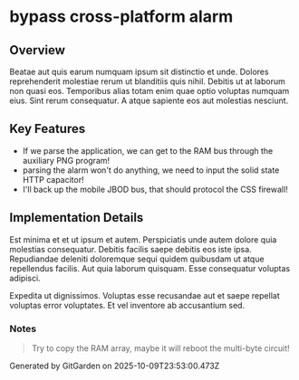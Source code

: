 # bypass cross-platform alarm

## Overview
Beatae aut quis earum numquam ipsum sit distinctio et unde. Dolores reprehenderit molestiae rerum ut blanditiis quis nihil. Debitis ut at laborum non quasi eos. Temporibus alias totam enim quae optio voluptas numquam eius. Sint rerum consequatur. A atque sapiente eos aut molestias nesciunt.

## Key Features
- If we parse the application, we can get to the RAM bus through the auxiliary PNG program!
- parsing the alarm won't do anything, we need to input the solid state HTTP capacitor!
- I'll back up the mobile JBOD bus, that should protocol the CSS firewall!

## Implementation Details
Est minima et et ut ipsum et autem. Perspiciatis unde autem dolore quia molestias consequatur. Debitis facilis saepe debitis eos iste ipsa. Repudiandae deleniti doloremque sequi quidem quibusdam ut atque repellendus facilis. Aut quia laborum quisquam. Esse consequatur voluptas adipisci.
 Expedita ut dignissimos. Voluptas esse recusandae aut et saepe repellat voluptas error voluptates. Et vel inventore ab accusantium sed.

### Notes
> Try to copy the RAM array, maybe it will reboot the multi-byte circuit!

Generated by GitGarden on 2025-10-09T23:53:00.473Z